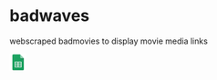 # badwaves
webscraped badmovies to display movie media links


[![CSV - GS](gs.png)](https://docs.google.com/spreadsheets/d/1C0D_HLAEsvL3XcT-CToq0OUDzu3q9Id1fRY_CrTCGZQ)
